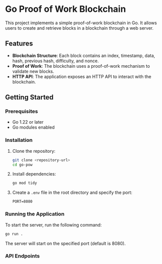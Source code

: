 # Go Proof of Work Blockchain

This project implements a simple proof-of-work blockchain in Go. It allows users to create and retrieve blocks in a blockchain through a web server.

## Features

- **Blockchain Structure**: Each block contains an index, timestamp, data, hash, previous hash, difficulty, and nonce.
- **Proof of Work**: The blockchain uses a proof-of-work mechanism to validate new blocks.
- **HTTP API**: The application exposes an HTTP API to interact with the blockchain.

## Getting Started

### Prerequisites

- Go 1.22 or later
- Go modules enabled

### Installation

1. Clone the repository:
   ```bash
   git clone <repository-url>
   cd go-pow
   ```

2. Install dependencies:
   ```bash
   go mod tidy
   ```

3. Create a `.env` file in the root directory and specify the port:
   ```
   PORT=8080
   ```

### Running the Application

To start the server, run the following command:
```bash
go run .
```

The server will start on the specified port (default is 8080).

### API Endpoints
